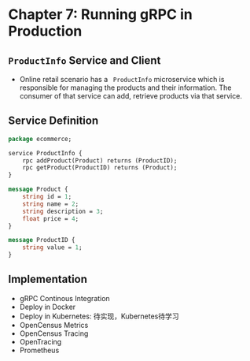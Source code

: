 # Chapter 7: Running gRPC in Production

## ``ProductInfo`` Service and Client 

- Online retail scenario has a `` ProductInfo`` microservice which is responsible for managing the products and their information. The consumer of that service can add, retrieve products via that service. 

## Service Definition 

```proto
package ecommerce;

service ProductInfo {
    rpc addProduct(Product) returns (ProductID);
    rpc getProduct(ProductID) returns (Product);
}

message Product {
    string id = 1;
    string name = 2;
    string description = 3;
    float price = 4;
}

message ProductID {
    string value = 1;
}
```

## Implementation
- gRPC Continous Integration
- Deploy in Docker
- Deploy in Kubernetes: 待实现，Kubernetes待学习
- OpenCensus Metrics
- OpenCensus Tracing
- OpenTracing
- Prometheus